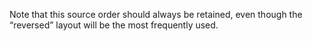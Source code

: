 Note that this source order should always be retained, even though the “reversed” layout will be the most frequently used.